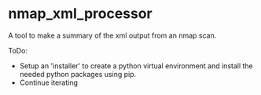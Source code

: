 # nmap_xml_processor
A tool to make a summary of the xml output from an nmap scan.

ToDo:
- Setup an 'installer' to create a python virtual environment and install the needed python packages using pip.
- Continue iterating
